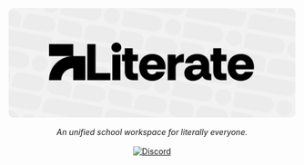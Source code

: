 <p align="center">
    <picture>
        <source media="(prefers-color-scheme: dark)" srcset="https://github.com/LiterateInk/.github/raw/main/profile/assets/github_banner_dark.png">
        <img alt="LiterateInk Logo" src="https://github.com/LiterateInk/.github/raw/main/profile/assets/github_banner_light.png">
    </picture>
</p>

<p align="center">
    <i>An unified school workspace for literally everyone.</i>
    <br><br>
    <a href="https://discord.gg/f5KNCnMWzB"><img alt="Discord" src="https://img.shields.io/discord/1205628496492101693?style=for-the-badge&label=DISCORD&labelColor=%23171515&color=%23FFFFFF"></a>
</p>
